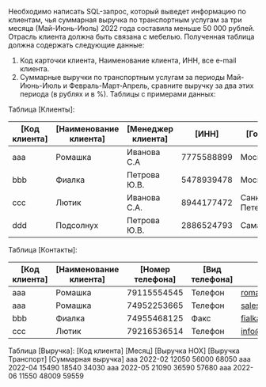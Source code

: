 Необходимо написать SQL-запрос, который выведет информацию по клиентам, чья суммарная выручка по транспортным услугам за три месяца (Май-Июнь-Июль) 2022 года составила меньше 50 000 рублей. Отрасль клиента должна быть связана с мебелью.
Полученная таблица должна содержать следующие данные:
1.	Код карточки клиента, Наименование клиента, ИНН, все e-mail клиента.
2.	Суммарные выручки по транспортным услугам за периоды Май-Июнь-Июль и Февраль-Март-Апрель, сравните выручку за два этих периода (в рублях и в %).
Таблицы с примерами данных:

Таблица [Клиенты]: 

|[Код клиента]	| [Наименование клиента] | [Менеджер клиента] | [ИНН]      | [Город]        | [Отрасль] | 
|---            | ---                    | ---                | ---        |---             |--- |
| aaa           | Ромашка                | Иванова С.А        | 7775588899 | Москва         | Детские товары |
| bbb	          | Фиалка	               | Петрова Ю.В.	      | 5478939478 | Москва	        | Мебель|
| ccc	          | Лютик	                 | Иванова С.А.	      | 8944177472 | Санкт-Петербург| Бакалея|
| ddd	          | Подсолнух	             | Петрова Ю.В.	      | 2886524793 | Самара	        | Мебельная фурнитура|

Таблица [Контакты]: 

|[Код клиента]	|[Наименование клиента]	|[Номер телефона]	|[Вид телефона]	|[E-mail]	          |[Признак Реклама]|
|---              | ---                   | ---                 | ---       |---              |--- |
|aaa	            |Ромашка	              |79115554545	        |Телефон	  |romashka@rsh.ru  |1|
|aaa	            |Ромашка	              |74952253665	        |Телефон	  |sales@rsh.ru     |1|
|bbb	            |Фиалка	                |74955468125	        |Факс	      |fialka@mail.ru   |0|
|ccc	            |Лютик	                |79216536514	        |Телефон	  |info@lutik.ru    |1|

Таблица [Выручка]: 
[Код клиента]	[Месяц]	[Выручка НОХ]	[Выручка Транспорт]	[Суммарная выручка]
aaa	2022-02	12050	56000	68050
aaa	2022-04	15490	18540	34030
aaa	2022-05	21090	36590	57680
aaa	2022-06	11550	48009	59559

